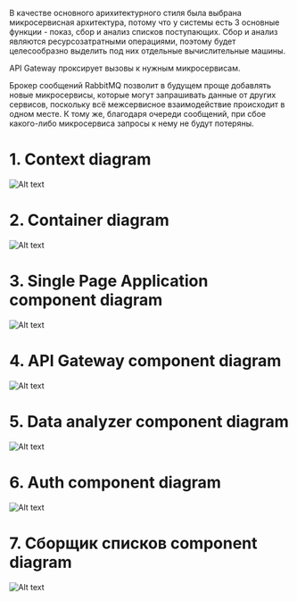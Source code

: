 В качестве основного арихитектурного стиля была выбрана микросервисная архитектура, потому что у системы есть 3 основные функции - показ, сбор и анализ списков поступающих. Сбор и анализ являются ресурсозатратными операциями, поэтому будет целесообразно выделить под них отдельные вычислительные машины.

API Gateway проксирует вызовы к нужным микросервисам.

Брокер сообщений RabbitMQ позволит в будущем проще добавлять новые микросервисы, которые могут запрашивать данные от других сервисов, поскольку всё межсервисное взаимодействие происходит в одном месте.
К тому же, благодаря очереди сообщений, при сбое какого-либо микросервиса запросы к нему не будут потеряны.

# 1. Context diagram
![Alt text](C4Context.png)

# 2. Container diagram
![Alt text](C4Container.png)

# 3. Single Page Application component diagram
![Alt text](C4SPAComponent.png)

# 4. API Gateway component diagram
![Alt text](C4APIGatewayComponent.png)

# 5. Data analyzer component diagram
![Alt text](C4AnalyzerComponent.png)

# 6. Auth component diagram
![Alt text](C4AuthComponent.png)

# 7. Сборщик списков component diagram
![Alt text](C4ScrapperComponent.png)